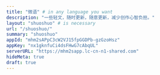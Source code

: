 ```yaml
---
title: "微语" # in any language you want
description: "一些轻文，随时更新，随意更新，减少创作心智负担。"
layout: "shuoshuo" # is necessary
url: "/shuoshuo/"
summary: "shuoshuo"
appId: "mhm2sAPpC3cW2VJ15fpGGDPb-gzGzoHsz"
appKey: "nx1gknfuCi4dsFHwG7cAbqUL"
serverURL: "https://mhm2sapp.lc-cn-n1-shared.com"
hideMeta: true
draft: true
---
```

